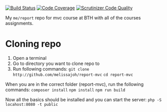 [![Build Status](https://scrutinizer-ci.com/g/melissajoh/report-mvc/badges/build.png?b=main)](https://scrutinizer-ci.com/g/melissajoh/report-mvc/build-status/main)
[![Code Coverage](https://scrutinizer-ci.com/g/melissajoh/report-mvc/badges/coverage.png?b=main)](https://scrutinizer-ci.com/g/melissajoh/report-mvc/?branch=main)
[![Scrutinizer Code Quality](https://scrutinizer-ci.com/g/melissajoh/report-mvc/badges/quality-score.png?b=main)](https://scrutinizer-ci.com/g/melissajoh/report-mvc/?branch=main)

My `me/report` repo for mvc course at BTH with all of the courses assignments.

# Cloning repo
1. Open a terminal
2. Go to directory you want to clone repo to
3. Run following commands:
```git clone http://github.com/melissajoh/report-mvc```
```cd report-mvc```

When you are in the correct folder (report-mvc), run the following commands:
```composer install```
```npm install```
```npm run build```

Now all the basics should be installed and you can start the server:
```php -S locahost:8080 -t public```
